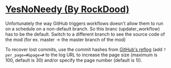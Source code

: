 # [YesNoNeedy (By RockDood)](https://github.com/RockDood/YesNoNeedy)

Unfortunately the way GitHub triggers workflows doesn't allow them to run on a schedule on a non-default branch. So this branc (updater_workflow) has to be the default. Switch to a different branch to see the source code of the mod (for ex. master -> the master branch of the mod)

To recover lost commits, use the commit hashes from [GitHub's reflog](https://api.github.com/repos/KtaneModules/YesNoNeedy-RockDood/events) (add `?per_page=#&page=#` to the log URL to increase the page size (maximum is 100, default is 30) and/or specify the page number (default is 1)).
